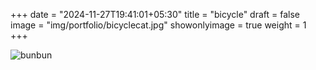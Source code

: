+++
date = "2024-11-27T19:41:01+05:30"
title = "bicycle"
draft = false
image = "img/portfolio/bicyclecat.jpg"
showonlyimage = true
weight = 1
+++

![bunbun](/img/portfolio/bicyclecat.jpg)
